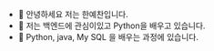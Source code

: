- 👋 안녕하세요 저는 한예찬입니다.
- 👀 저는 백엔드에 관심이있고 Python을 배우고 있습니다.
- 🌱 Python, java, My SQL 을 배우는 과정에 있습니다.

<!---
Hanecorin/Hanecorin is a ✨ special ✨ repository because its `README.md` (this file) appears on your GitHub profile.
You can click the Preview link to take a look at your changes.
--->
